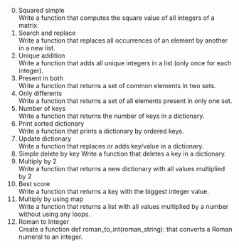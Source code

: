 0. Squared simple	
Write a function that computes the square value of all integers of a matrix.
1. Search and replace	
Write a function that replaces all occurrences of an element by another in a new list.
2. Unique addition	
Write a function that adds all unique integers in a list (only once for each integer).
3. Present in both	
Write a function that returns a set of common elements in two sets.
4. Only differents	
Write a function that returns a set of all elements present in only one set.
5. Number of keys	
Write a function that returns the number of keys in a dictionary.
6. Print sorted dictionary	
Write a function that prints a dictionary by ordered keys.
7. Update dictionary	
Write a function that replaces or adds key/value in a dictionary.
8. Simple delete by key	
Write a function that deletes a key in a dictionary.
9. Multiply by 2	
Write a function that returns a new dictionary with all values multiplied by 2
10. Best score	
Write a function that returns a key with the biggest integer value.
11. Multiply by using map	
Write a function that returns a list with all values multiplied by a number without using any loops.
12. Roman to Integer	
Create a function def roman_to_int(roman_string): that converts a Roman numeral to an integer.